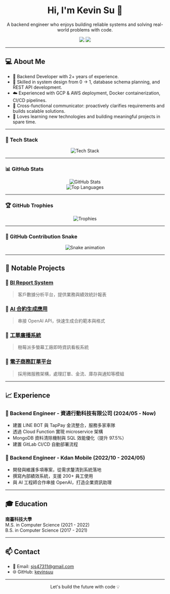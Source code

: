 <h1 align="center">Hi, I'm Kevin Su 👋</h1>

<p align="center">
  A backend engineer who enjoys building reliable systems and solving real-world problems with code.
</p>

<p align="center">
  <a href="https://github.com/kevinsuu"><img src="https://img.shields.io/github/followers/kevinsuu?label=GitHub&style=social"></a>
  <a href="mailto:sjs47311@gmail.com"><img src="https://img.shields.io/badge/email-sjs47311@gmail.com-blue?style=flat-square&logo=gmail"></a>
</p>

---

## 💻 About Me

- 🔧 Backend Developer with 2+ years of experience.
- 🧩 Skilled in system design from 0 → 1, database schema planning, and REST API development.
- ☁️ Experienced with GCP & AWS deployment, Docker containerization, CI/CD pipelines.
- 🤝 Cross-functional communicator: proactively clarifies requirements and builds scalable solutions.
- 🧠 Loves learning new technologies and building meaningful projects in spare time.

---

### 🧰 Tech Stack

<p align="center">
  <img src="https://skillicons.dev/icons?i=html,css,bootstrap,js,jquery,react,nodejs,php,codeigniter,mysql,java,unity,csharp,git,github,vscode,eclipse,netbeans&perline=8" alt="Tech Stack"/>
</p>

---

### 📊 GitHub Stats

<p align="center">
  <img src="https://github-readme-stats.vercel.app/api?username=kevinsuu&show_icons=true&theme=tokyonight&count_private=true" alt="GitHub Stats"/>
  <br/>
  <img src="https://github-readme-stats.vercel.app/api/top-langs/?username=kevinsuu&layout=compact&theme=tokyonight" alt="Top Languages"/>
</p>

---

### 🏆 GitHub Trophies

<p align="center">
  <img src="https://github-profile-trophy.vercel.app/?username=kevinsuu&theme=onedark&row=1&column=6" alt="Trophies"/>
</p>

---

### 🐍 GitHub Contribution Snake

<p align="center">
  <img src="https://raw.githubusercontent.com/kevinsuu/kevinsuu/output/github-contribution-grid-snake.svg" alt="Snake animation"/>
</p>

---
## 🚀 Notable Projects

### 🔸 [BI Report System](https://github.com/kevinsuu/OrderManagerSystem)
> 客戶數據分析平台，提供業務與績效統計報表

### 🔸 [AI 合約生成應用](https://github.com/kevinsuu/e-card)
> 串接 OpenAI API，快速生成合約範本與格式

### 🔸 [工單廣播系統](https://github.com/kevinsuu/WORKTIME_boardcast)
> 樹莓派多螢幕工廠即時資訊看板系統

### 🔸 [電子商務訂單平台](https://github.com/kevinsuu/OrderManagerSystem)
> 採用微服務架構，處理訂單、金流、庫存與通知等模組

---

## 📈 Experience

### 🔹 Backend Engineer - 資通行動科技有限公司 (2024/05 - Now)
- 建置 LINE BOT 與 TapPay 金流整合，服務多家車隊
- 透過 Cloud Function 實現 microservice 架構
- MongoDB 資料清除機制與 SQL 效能優化（提升 97.5%）
- 建置 GitLab CI/CD 自動部署流程

### 🔹 Backend Engineer - Kdan Mobile (2022/10 - 2024/05)
- 開發與維護多項專案，從需求釐清到系統落地
- 撰寫內部績效系統，支援 200+ 員工使用
- 與 AI 工程師合作串接 OpenAI，打造企業資訊助理

---

## 🎓 Education

**南臺科技大學**  
M.S. in Computer Science (2021 - 2022)  
B.S. in Computer Science (2017 - 2021)

---

## 📫 Contact

- 📧 Email: sjs47311@gmail.com
- 🌐 GitHub: [kevinsuu](https://github.com/kevinsuu)

---

<p align="center">
  Let's build the future with code 💡
</p>
